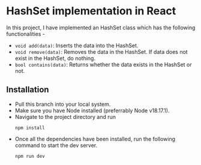 # HashSet implementation in React
In this project, I have implemented an HashSet class which has the following functionalities -
- `void add(data)`: Inserts the data into the HashSet.
- `void remove(data)`: Removes the data in the HashSet. If data does not exist in the HashSet, do nothing.
- `bool contains(data)`: Returns whether the data exists in the HashSet or not.


## Installation

- Pull this branch into your local system.
- Make sure you have Node installed (preferrably Node v18.17.1).
- Navigate to the project directory and run 
  ```
  npm install
  ```
- Once all the dependencies have been installed, run the following command to start the dev server.
  ```
  npm run dev
  ```